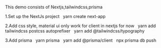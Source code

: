 This demo consists of Nextjs,tailwindcss,prisma

1.Set up the NextJs project
&nbsp;&nbsp;yarn create next-app

2.Add css style, material ui only work for client in nextjs for now
&nbsp;&nbsp;yarn add tailwindcss postcss autoprefixer
&nbsp;&nbsp;yarn add @tailwindcss/typography

3.Add prisma
&nbsp;&nbsp;yarn prisma
&nbsp;&nbsp;yarn add @prisma/client
&nbsp;&nbsp;npx prisma db push
